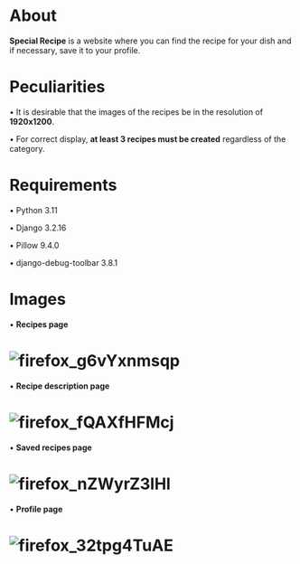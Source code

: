 # About

**Special Recipe** is a website where you can find the recipe for your dish and if necessary, save it to your profile.

# Peculiarities

• It is desirable that the images of the recipes be in the resolution of **1920x1200**.

• For correct display, **at least 3 recipes must be created** regardless of the category.

# Requirements

• Python 3.11

• Django 3.2.16

• Pillow 9.4.0

• django-debug-toolbar 3.8.1

# Images
• **Recipes page**

![firefox_g6vYxnmsqp](https://user-images.githubusercontent.com/97694131/214376291-e9e04db8-4811-4df8-b653-961204ac0dc3.jpg)
===============================================================================================================================================================
• **Recipe description page**

![firefox_fQAXfHFMcj](https://user-images.githubusercontent.com/97694131/214378588-c2a69053-484e-42fc-ad4e-8f07dbf69d72.png)
===============================================================================================================================================================
• **Saved recipes page**

![firefox_nZWyrZ3lHl](https://user-images.githubusercontent.com/97694131/214376487-221f10ab-1598-46b8-84e3-7a8eafb8ca07.png)
===============================================================================================================================================================
• **Profile page**

![firefox_32tpg4TuAE](https://user-images.githubusercontent.com/97694131/214376493-2ea7828f-e550-4f08-873b-479da3e2b30e.png)
===============================================================================================================================================================
